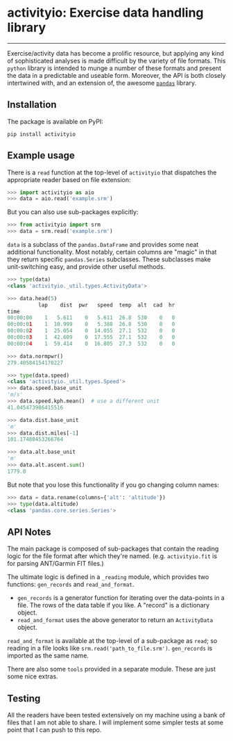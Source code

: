# activityio: Exercise data handling library
____

Exercise/activity data has become a prolific resource, but applying any kind of sophisticated analyses is made difficult by the variety of file formats. This `python` library is intended to munge a number of these formats and present the data in a predictable and useable form. Moreover, the API is both closely intertwined with, and an extension of, the awesome [`pandas`](https://github.com/pandas-dev/pandas) library.

## Installation

The package is available on PyPI:

```
pip install activityio
```

## Example usage

There is a `read` function at the top-level of `activityio` that dispatches the appropriate reader based on file extension:

```python
>>> import activityio as aio
>>> data = aio.read('example.srm')
```

But you can also use sub-packages explicitly:

```python
>>> from activityio import srm
>>> data = srm.read('example.srm')
```

`data` is a subclass of the `pandas.DataFrame` and provides some neat additional functionality. Most notably, certain columns are "magic" in that they return specific `pandas.Series` subclasses. These subclasses make unit-switching easy, and provide other useful methods.

```python
>>> type(data)
<class 'activityio._util.types.ActivityData'>

>>> data.head(5)
          lap    dist  pwr   speed  temp  alt  cad  hr
time                                                  
00:00:00    1   5.611    0   5.611  26.8  530    0   0
00:00:01    1  10.999    0   5.388  26.8  530    0   0
00:00:02    1  25.054    0  14.055  27.1  532    0   0
00:00:03    1  42.609    0  17.555  27.1  532    0   0
00:00:04    1  59.414    0  16.805  27.3  532    0   0

>>> data.normpwr()
279.40584154170227

>>> type(data.speed)
<class 'activityio._util.types.Speed'>
>>> data.speed.base_unit
'm/s'
>>> data.speed.kph.mean()  # use a different unit
41.045473986415516

>>> data.dist.base_unit
'm'
>>> data.dist.miles[-1]
101.17480453266764

>>> data.alt.base_unit
'm'
>>> data.alt.ascent.sum()
1779.0
```

But note that you lose this functionality if you go changing column names:

```python
>>> data = data.rename(columns={'alt': 'altitude'})
>>> type(data.altitude)
<class 'pandas.core.series.Series'>
```

## API Notes

The main package is composed of sub-packages that contain the reading logic for the file format after which they're named. (e.g. `activityio.fit` is for parsing ANT/Garmin FIT files.) 

The ultimate logic is defined in a `_reading` module, which provides two functions: `gen_records` and `read_and_format`. 

+ `gen_records` is a generator function for iterating over the data-points in a file. The rows of the data table if you like. A "record" is a dictionary object.
+ `read_and_format` uses the above generator to return an `ActivityData` object.

`read_and_format` is available at the top-level of a sub-package as `read`; so reading in a file looks like `srm.read('path_to_file.srm')`. `gen_records` is imported as the same name.

There are also some `tools` provided in a separate module. These are just some nice extras. 

## Testing

All the readers have been tested extensively on my machine using a bank of files that I am not able to share. I will implement some simpler tests at some point that I can push to this repo.
